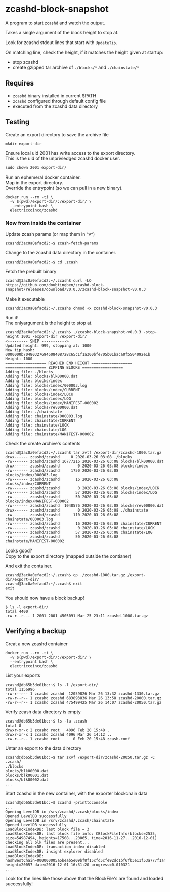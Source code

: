 # zcashd-block-snapshot

A program to start `zcashd` and watch the output.

Takes a single argument of the block height to stop at.

Look for zcashd stdout lines that start with `UpdateTip`.

On matching line, check the height, if it matches the height given at startup:
- stop zcashd
- create gzipped tar archive of `./blocks/*` and `./chainstate/*`

## Requires

- `zcashd` binary installed in current $PATH
- `zcashd` configured through default config file
- executed from the zcashd data directory

## Testing

Create an export directory to save the archive file
```
mkdir export-dir
```

Ensure local uid 2001 has write access to the export directory.  
This is the uid of the unprivledged zcashd docker user.
```
sudo chown 2001 export-dir/
```

Run an ephemeral docker container.  
Map in the export directory.  
Override the entrypoint (so we can pull in a new binary).  

```
docker run --rm -ti \
  -v $(pwd)/export-dir/:/export-dir/ \
  --entrypoint bash \
  electriccoinco/zcashd
```

### Now **from inside the container**  
Update zcash params (or map them in ^v^)

```
zcashd@3ac0a0efacd2:~$ zcash-fetch-params
```

Change to the zcashd data directory in the container.
```
zcashd@3ac0a0efacd2:~$ cd .zcash
```

Fetch the prebuilt binary
```
zcashd@3ac0a0efacd2:~/.zcash$ curl -LO https://github.com/doubtingben/zcashd-block-snapshot/releases/download/v0.0.3/zcashd-block-snapshot-v0.0.3
```

Make it executable
```
zcashd@3ac0a0efacd2:~/.zcash$ chmod +x zcashd-block-snapshot-v0.0.3
```

Run it!  
The onlyargument is the height to stop at.
```
zcashd@3ac0a0efacd2:~/.zcash$ ./zcashd-block-snapshot-v0.0.3 -stop-height 1001 -export-dir /export-dir/
<--------- SNIP ----------->
Updated height: 999, stopping at: 1000
New tip hash: 0000000b70480327694608408728c65c1f1a300bfe705b01baca0f5504092e1b Height: 1000
================== REACHED END HEIGHT ==================
================== ZIPPING BLOCKS ==================
Adding file: ./blocks
Adding file: blocks/blk00000.dat
Adding file: blocks/index
Adding file: blocks/index/000003.log
Adding file: blocks/index/CURRENT
Adding file: blocks/index/LOCK
Adding file: blocks/index/LOG
Adding file: blocks/index/MANIFEST-000002
Adding file: blocks/rev00000.dat
Adding file: ./chainstate
Adding file: chainstate/000003.log
Adding file: chainstate/CURRENT
Adding file: chainstate/LOCK
Adding file: chainstate/LOG
Adding file: chainstate/MANIFEST-000002
```

Check the create archive's contents
```
zcashd@3ac0a0efacd2:~/.zcash$ tar zvtf /export-dir/zcashd-1000.tar.gz 
drwx------ zcashd/zcashd     0 2020-03-26 03:08 ./blocks
-rw------- zcashd/zcashd 16777216 2020-03-26 03:08 blocks/blk00000.dat
drwx------ zcashd/zcashd        0 2020-03-26 03:08 blocks/index
-rw------- zcashd/zcashd     1750 2020-03-26 03:08 blocks/index/000003.log
-rw------- zcashd/zcashd       16 2020-03-26 03:08 blocks/index/CURRENT
-rw------- zcashd/zcashd        0 2020-03-26 03:08 blocks/index/LOCK
-rw------- zcashd/zcashd       57 2020-03-26 03:08 blocks/index/LOG
-rw------- zcashd/zcashd       50 2020-03-26 03:08 blocks/index/MANIFEST-000002
-rw------- zcashd/zcashd  1048576 2020-03-26 03:08 blocks/rev00000.dat
drwx------ zcashd/zcashd        0 2020-03-26 03:08 ./chainstate
-rw------- zcashd/zcashd      110 2020-03-26 03:08 chainstate/000003.log
-rw------- zcashd/zcashd       16 2020-03-26 03:08 chainstate/CURRENT
-rw------- zcashd/zcashd        0 2020-03-26 03:08 chainstate/LOCK
-rw------- zcashd/zcashd       57 2020-03-26 03:08 chainstate/LOG
-rw------- zcashd/zcashd       50 2020-03-26 03:08 chainstate/MANIFEST-000002
```

Looks good?  
Copy to the export directory (mapped outside the contianer)   

And exit the container.
```
zcashd@3ac0a0efacd2:~/.zcash$ cp ./zcashd-1000.tar.gz /export-dir/export-dir/
zcashd@3ac0a0efacd2:~/.zcash$ exit
exit
```

You should now have a block backup!
```
$ ls -l export-dir/
total 4400
-rw-r--r--. 1 2001 2001 4505091 Mar 25 23:11 zcashd-1000.tar.gz
```

## Verifying a backup

Creat a new zcashd container
```
docker run --rm -ti \
  -v $(pwd)/export-dir/:/export-dir/ \
  --entrypoint bash \
  electriccoinco/zcashd
```

List your exports
```
zcashd@db65b3de01bc:~$ ls -l /export-dir/
total 1156996
-rw-r--r-- 1 zcashd zcashd  12059826 Mar 26 13:32 zcashd-1330.tar.gz
-rw-r--r-- 1 zcashd zcashd 683893836 Mar 26 13:58 zcashd-20000.tar.gz
-rw-r--r-- 1 zcashd zcashd 475499425 Mar 26 14:07 zcashd-20050.tar.gz
```

Verify zcash data directory is empty
```
zcashd@db65b3de01bc:~$ ls -la .zcash
total 8
drwxr-xr-x 2 zcashd root   4096 Feb 20 15:48 .
drwxr-xr-x 1 zcashd zcashd 4096 Mar 26 14:12 ..
-rw-r--r-- 1 zcashd root      0 Feb 20 15:48 zcash.conf
```

Untar an export to the data directory
```
zcashd@db65b3de01bc:~$ tar zxvf /export-dir/zcashd-20050.tar.gz -C .zcash/
./blocks
blocks/blk00000.dat
blocks/blk00001.dat
blocks/blk00002.dat
...
```

Start zcashd in the new container, with the exporter blockchain data

```
zcashd@db65b3de01bc:~$ zcashd -printtoconsole
...
Opening LevelDB in /srv/zcashd/.zcash/blocks/index
Opened LevelDB successfully
Opening LevelDB in /srv/zcashd/.zcash/chainstate
Opened LevelDB successfully
LoadBlockIndexDB: last block file = 3
LoadBlockIndexDB: last block file info: CBlockFileInfo(blocks=2535, size=54987494, heights=17508...20065, time=2016-11-27...2016-12-01)
Checking all blk files are present...
LoadBlockIndexDB: transaction index disabled
LoadBlockIndexDB: insight explorer disabled
LoadBlockIndexDB: hashBestChain=000000005a5beab5e09bf8f15cfd5cfe92dc1bf6fb3e11f53a777f1af96465a9 height=20057 date=2016-12-01 16:31:20 progress=0.010321
...
```

Look for the lines like those above that the BlockFile's are found and loaded successfully!

